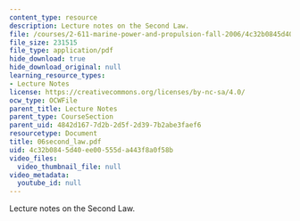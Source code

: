 ```yaml
---
content_type: resource
description: Lecture notes on the Second Law.
file: /courses/2-611-marine-power-and-propulsion-fall-2006/4c32b0845d40ee00555da443f8a0f58b_06second_law.pdf
file_size: 231515
file_type: application/pdf
hide_download: true
hide_download_original: null
learning_resource_types:
- Lecture Notes
license: https://creativecommons.org/licenses/by-nc-sa/4.0/
ocw_type: OCWFile
parent_title: Lecture Notes
parent_type: CourseSection
parent_uid: 4842d167-7d2b-2d5f-2d39-7b2abe3faef6
resourcetype: Document
title: 06second_law.pdf
uid: 4c32b084-5d40-ee00-555d-a443f8a0f58b
video_files:
  video_thumbnail_file: null
video_metadata:
  youtube_id: null
---
```

Lecture notes on the Second Law.